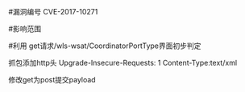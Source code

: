 #漏洞编号
CVE-2017-10271

#影响范围




#利用
get请求/wls-wsat/CoordinatorPortType界面初步判定

抓包添加http头
Upgrade-Insecure-Requests: 1
Content-Type:text/xml

修改get为post提交payload